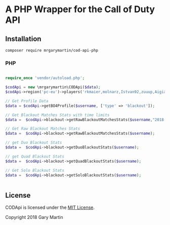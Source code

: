 # A PHP Wrapper for the Call of Duty API

## Installation 

` composer require mrgarymartin/cod-api-php `


### PHP

```php

require_once 'vendor/autoload.php'; 

$codApi = new \mrgarymartin\CODApi($data); 
$codApi->region('pc-eu')->players('rkmaier,molnarz,Istvan92,zuuup,Aigialeusz')->get());

// Get Profile Data
$data = $codApi->getBO4Profile($username, ['type' => 'blackout']);

// Get Blackout Matches Stats with time limits
$data =  $codApi->blackout->getRawBlackoutMatchesStats($username,"2018-12-10","2018-12-11");

// Get Raw Blackout Matches Stats
$data =  $codApi->blackout->getRawBlackoutMatchesStats($username);

// get Duo Blackout Stats
$data =  $codApi->blackout->getDuoBlackoutStats($username);

// get Quad Blackout Stats
$data =  $codApi->blackout->getQuadBlackoutStats($username);

// Get Solo Blackout Stats
$data =  $codApi->blackout->getSoloBlackoutStats($username);



```


## License

CODApi is licensed under the [MIT License](http://opensource.org/licenses/MIT).

Copyright 2018 Gary Martin

